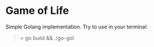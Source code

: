 # Game of Life
Simple Golang implementation. Try to use in your terminal:

> \> go build && ./go-gol
